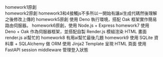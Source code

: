 homework1原創  
homework2原創
homework3和4接觸js不多所以一開始有讓ai生成代碼然後理解之後修改上傳的
homework5原創 使用 Deno 執行環境，搭配 Oak 框架實作簡易路由伺服器。
homework6原創，使用 Node.js + Express 
homework7 使用 Deno + Oak 作為伺服器框架，並搭配自製 Render.js 模組渲染 HTML 畫面 render.js ai幫忙的
homework8 有用ai幫忙最後几題
homework9 使用 SQLite 資料庫 + SQLAlchemy 做 ORM
使用 Jinja2 Template 呈現 HTML 頁面
使用 FastAPI session middleware 管理登入狀態

